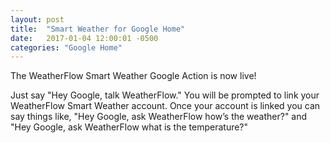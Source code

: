 ```yaml
---
layout: post
title:  "Smart Weather for Google Home"
date:   2017-01-04 12:00:01 -0500
categories: "Google Home"
---
```


The WeatherFlow Smart Weather Google Action is now live!

Just say "Hey Google, talk WeatherFlow."  You will be prompted to link your WeatherFlow Smart Weather account.  Once your account is linked you can say things like, "Hey Google, ask WeatherFlow how’s the weather?" and "Hey Google, ask WeatherFlow what is the temperature?"
